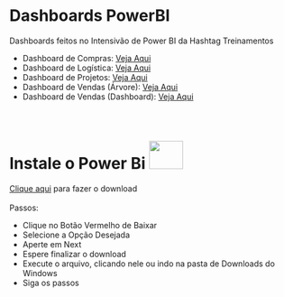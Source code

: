 # Dashboards PowerBI
Dashboards feitos no Intensivão de Power BI da Hashtag Treinamentos
- Dashboard de Compras: [Veja Aqui](Imagens/Compras.png)
- Dashboard de Logística: [Veja Aqui](Imagens/Logistica.png)
- Dashboard de Projetos: [Veja Aqui](Imagens/Projetos.png)
- Dashboard de Vendas (Árvore): [Veja Aqui](Imagens/VendasArvore.png)
- Dashboard de Vendas (Dashboard): [Veja Aqui](Imagens/VendasDashboard.png)

<br>

# Instale o Power Bi <img height="50" width="60" src="https://github.com/microsoft/PowerBI-Icons/blob/bb026ec2f21c130f9523fab2749449c27485c8e3/SVG/PowerBI.svg">
[Clique aqui](https://www.microsoft.com/pt-br/download/details.aspx?id=58494) para fazer o download
<br><br>
Passos:
- Clique no Botão Vermelho de Baixar
- Selecione a Opção Desejada
- Aperte em Next
- Espere finalizar o download
- Execute o arquivo, clicando nele ou indo na pasta de Downloads do Windows
- Siga os passos
